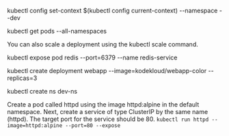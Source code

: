 kubectl config set-context $(kubectl config current-context) --namespace --dev

kubectl get pods --all-namespaces

You can also scale a deployment using the kubectl scale command.

kubectl expose pod redis --port=6379 --name redis-service

kubectl create deployment webapp --image=kodekloud/webapp-color --replicas=3

kubectl create ns dev-ns

Create a pod called httpd using the image httpd:alpine in the default namespace. Next, create a service of type ClusterIP by the same name (httpd). The target port for the service should be 80.
`kubectl run httpd --image=httpd:alpine --port=80 --expose`